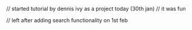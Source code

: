 // started tutorial by dennis ivy as a project today (30th jan)
// it was fun


// left after adding search functionality on 1st feb

